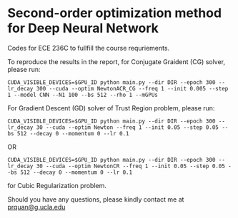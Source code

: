# Second-order optimization method for Deep Neural Network


Codes for ECE 236C to fullfill the course requriements.

To reproduce the results in the report, for Conjugate Graident (CG) solver, please run:

```
CUDA_VISIBLE_DEVICES=$GPU_ID python main.py --dir DIR --epoch 300 --lr_decay 300 --cuda --optim NewtonACR_CG --freq 1 --init 0.005 --step 1 --model CNN --N1 100 --bs 512 --rho 1 --mGPUs
```

For Gradient Descent (GD) solver of Trust Region problem, please run:

```
CUDA_VISIBLE_DEVICES=$GPU_ID python main.py --dir DIR --epoch 300 --lr_decay 30 --cuda --optim Newton --freq 1 --init 0.05 --step 0.05 --bs 512 --decay 0 --momentum 0 --lr 0.1
```

OR 

```
CUDA_VISIBLE_DEVICES=$GPU_ID python main.py --dir DIR --epoch 300 --lr_decay 30 --cuda --optim NewtonCR --freq 1 --init 0.05 --step 0.05 --bs 512 --decay 0 --momentum 0 --lr 0.1
```

for Cubic Regularization problem.

Should you have any questions, please kindly contact me at <prquan@g.ucla.edu>
